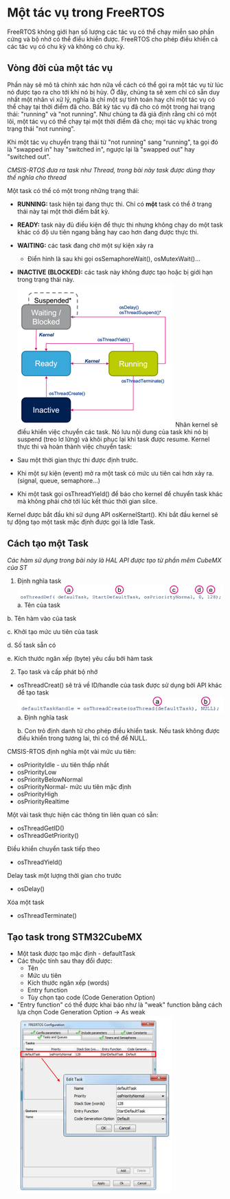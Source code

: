 # Một tác vụ trong FreeRTOS
FreeRTOS không giới hạn số lượng các tác vụ có thể chạy miễn sao phần cứng và bộ nhớ có thể điều khiển được. FreeRTOS cho phép điều khiển cả các tác vụ có chu kỳ và không có chu kỳ.

## Vòng đời của một tác vụ
Phần này sẽ mô tả chính xác hơn nữa về cách có thể gọi ra một tác vụ từ lúc nó được tạo ra cho tới khi nó bị hủy. Ở đây, chúng ta sẽ xem chỉ có sẵn duy nhất một nhân vi xử lý, nghĩa là chỉ một sự tính toán hay chỉ một tác vụ có thể chạy tại thời điểm đã cho. Bất kỳ tác vụ đã cho có một trong hai trạng thái: "running" và "not running". Như chúng ta đã giả định rằng chỉ có một lõi, một tác vụ có thể chạy tại một thời điểm đã cho; mọi tác vụ khác trong trạng thái "not running". 

Khi một tác vụ chuyển trạng thái từ "not running" sang "running", ta gọi đó là "swapped in" hay "switched in", ngược lại là "swapped out" hay "switched out".

*CMSIS-RTOS đưa ra task như Thread, trong bài này task được dùng thay thế nghĩa cho thread*

Một task có thể có một trong những trạng thái:

* **RUNNING:** task hiện tại đang thực thi. Chỉ có **một** task có thể ở trạng thái này tại một thời điểm bất kỳ.
* **READY:** task này đủ điều kiện để thực thi nhưng không chạy do một task khác có độ ưu tiên ngang bằng hay cao hơn đang được thực thi.
* **WAITING:** các task đang chờ một sự kiện xảy ra
  * Điển hình là sau khi gọi osSemaphoreWait(), osMutexWait()...
* **INACTIVE (BLOCKED):** các task này không được tạo hoặc bị giới hạn trong trạng thái này. 
![](Untitled.png)
Nhân kernel sẽ điều khiển việc chuyển các task. Nó lưu nội dung của task khi nó bị suspend (treo lơ lửng) và khôi phục lại khi task được resume. Kernel thực thi và hoàn thành việc chuyển task:

* Sau một thời gian thực thi được định trước. 
* Khi một sự kiện (event) mở ra một task có mức ưu tiên cai hơn xảy ra. (signal, queue, semaphore...)
* Khi một task gọi osThreadYield() để báo cho kernel để chuyển task khác mà không phải chờ tới lúc kết thúc thời gian silce.

Kernel được bắt đầu khi sử dụng API osKernelStart(). Khi bắt đầu kernel sẽ tự động tạo một task mặc định được gọi là Idle Task.

## Cách tạo một Task

*Các hàm sử dụng trong bài này là HAL API được tạo từ phần mêm CubeMX của ST*

1.  Định nghĩa task 
![](Untitled1.png)
  a. Tên của task 
  
  b. Tên hàm vào của task
  
  c. Khởi tạo mức ưu tiên của task 
  
  d. Số task sẵn có
  
  e. Kích thước ngăn xếp (byte) yêu cầu bởi hàm task 
  
2. Tạo task và cấp phát bộ nhớ
* osThreadCreat() sẽ trả về ID/handle của task được sử dụng bởi API khác để tạo task 
![](Untitled2.png)
  a. Định nghĩa task
  
  b. Con trỏ định danh tử cho phép điều khiển task. Nếu task không được điều khiển trong tương lai, thì có thể để NULL.
  
CMSIS-RTOS định nghĩa một vài mức ưu tiên:

* osPriorityIdle - ưu tiên thấp nhất
* osPriorityLow
* osPriorityBelowNormal
* osPriorityNormal- mức ưu tiên mặc định
* osPriorityHigh
* osPriorityRealtime

Một vài task thực hiện các thông tin liên quan có sẵn:

* osThreadGetID()
* osThreadGetPriority()

Điều khiển chuyển task tiếp theo

* osThreadYield()

Delay task một lượng thời gian cho trước

* osDelay()

Xóa một task 

* osThreadTerminate()

## Tạo task trong STM32CubeMX
* Một task được tạo mặc định - defaultTask
* Các thuộc tính sau thay đổi được:
  * Tên
  * Mức ưu tiên
  * Kích thước ngăn xếp (words)
  * Entry function
  * Tùy chọn tạo code (Code Generation Option)
* "Entry function" có thể được khai báo như là "weak" function bằng cách lựa chọn Code Generation Option -> As weak
![](Untitled3.png)















